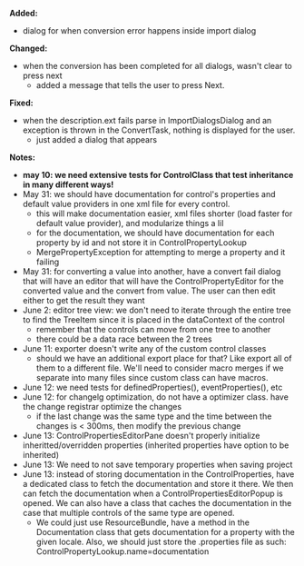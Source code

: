 **Added:**
* dialog for when conversion error happens inside import dialog

**Changed:**
* when the conversion has been completed for all dialogs, wasn't clear to press next
    * added a message that tells the user to press Next.

**Fixed:**
* when the description.ext fails parse in ImportDialogsDialog and an exception is thrown in the ConvertTask, nothing
  is displayed for the user.
    * just added a dialog that appears

**Notes:**
* **may 10: we need extensive tests for ControlClass that test inheritance in many different ways!**
* May 31: we should have documentation for control's properties and default value providers in one xml file for every control.
    * this will make documentation easier, xml files shorter (load faster for default value provider), and modularize things a lil
    * for the documentation, we should have documentation for each property by id and not store it in ControlPropertyLookup
    * MergePropertyException for attempting to merge a property and it failing
* May 31: for converting a value into another, have a convert fail dialog that will have an editor that will have the ControlPropertyEditor
    for the converted value and the convert from value. The user can then edit either to get the result they want
* June 2: editor tree view: we don't need to iterate through the entire tree to find the TreeItem since it is placed in the dataContext of the control
    * remember that the controls can move from one tree to another
    * there could be a data race between the 2 trees
* June 11: exporter doesn't write any of the custom control classes
    * should we have an additional export place for that? Like export all of them to a different file.
      We'll need to consider macro merges if we separate into many files since custom class can have macros.
* June 12: we need tests for definedProperties(), eventProperties(), etc
* June 12: for changelg optimization, do not have a optimizer class. have the change registrar optimize the changes
    * if the last change was the same type and the time between the changes is < 300ms, then modify the previous change
* June 13: ControlPropertiesEditorPane doesn't properly initialize inheritted/overridden properties (inherited properties have option to be inherited)
* June 13: We need to not save temporary properties when saving project
* June 13: instead of storing documentation in the ControlProperties, have a dedicated class to fetch the documentation
  and store it there. We then can fetch the documentation when a ControlPropertiesEditorPopup is opened.
  We can also have a class that caches the documentation in the case that multiple controls of the same type are opened.
    * We could just use ResourceBundle, have a method in the Documentation class that gets documentation for a property
      with the given locale. Also, we should just store the .properties file as such: ControlPropertyLookup.name=documentation
    